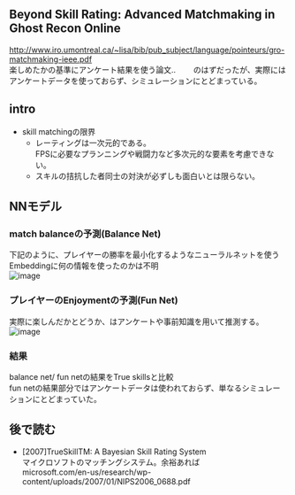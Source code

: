 ## Beyond Skill Rating: Advanced Matchmaking in Ghost Recon Online  
http://www.iro.umontreal.ca/~lisa/bib/pub_subject/language/pointeurs/gro-matchmaking-ieee.pdf  
楽しめたかの基準にアンケート結果を使う論文..　　
のはずだったが、実際にはアンケートデータを使っておらず、シミュレーションにとどまっている。  
## intro  
- skill matchingの限界  
  - レーティングは一次元的である。  
    FPSに必要なプランニングや戦闘力など多次元的な要素を考慮できない。
  - スキルの拮抗した者同士の対決が必ずしも面白いとは限らない。  
  
## NNモデル  
### match balanceの予測(Balance Net)  
下記のように、プレイヤーの勝率を最小化するようなニューラルネットを使う  
Embeddingに何の情報を使ったのかは不明  
![image](https://user-images.githubusercontent.com/54636129/194681512-b64b66fd-cf0b-4d62-a93d-346dbafa4eda.png)  
  
### プレイヤーのEnjoymentの予測(Fun Net)  
実際に楽しんだかとどうか、はアンケートや事前知識を用いて推測する。
![image](https://user-images.githubusercontent.com/54636129/194713764-e2bd7574-1ce2-45c2-8e66-2615d547a357.png)
  
### 結果  
balance net/ fun netの結果をTrue skillsと比較  
fun netの結果部分ではアンケートデータは使われておらず、単なるシミュレーションにとどまっていた。
  

## 後で読む  
- [2007]TrueSkillTM: A Bayesian Skill Rating System  
マイクロソフトのマッチングシステム。余裕あれば    
microsoft.com/en-us/research/wp-content/uploads/2007/01/NIPS2006_0688.pdf  
